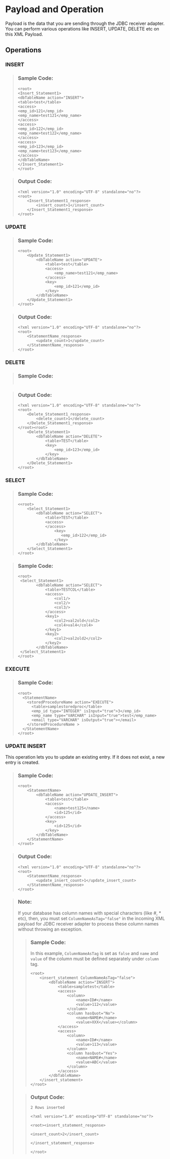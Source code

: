 <!-- loio71b20d4828da4df1a5c31b300cd88924 -->

# Payload and Operation

Payload is the data that you are sending through the JDBC receiver adapter. You can perform various operations like INSERT, UPDATE, DELETE etc on this XML Payload.



<a name="loio71b20d4828da4df1a5c31b300cd88924__section_zrq_wbz_4vb"/>

## Operations



### INSERT

> ### Sample Code:  
> ```
> <root>
> <Insert_Statement1>
> <dbTableName action="INSERT">
> <table>test</table>
> <access>
> <emp_id>121</emp_id>
> <emp_name>test121</emp_name>
> </access>
> <access>
> <emp_id>122</emp_id>
> <emp_name>test122</emp_name>
> </access>
> <access>
> <emp_id>123</emp_id>
> <emp_name>test123</emp_name>
> </access>
> </dbTableName>
> </Insert_Statement1>      
> </root>
> ```

> ### Output Code:  
> ```
> <?xml version="1.0" encoding="UTF-8" standalone="no"?>
> <root>
>     <Insert_Statement1_response>
>         <insert_count>1</insert_count>
>     </Insert_Statement1_response>
> </root>
> ```



### UPDATE

> ### Sample Code:  
> ```
> <root>
>     <Update_Statement1>
>         <dbTableName action="UPDATE">
>             <table>test</table>
>             <access>
>                 <emp_name>test121</emp_name>
>             </access>
>             <key>
>                 <emp_id>121</emp_id>
>             </key>
>         </dbTableName>
>     </Update_Statement1>
> </root>
> 
> ```

> ### Output Code:  
> ```
> <?xml version="1.0" encoding="UTF-8" standalone="no"?>
> <root>
>     <StatementName_response>
>         <update_count>1</update_count>
>     </StatementName_response>
> </root>
> 
> ```



### DELETE

> ### Sample Code:  
> ```
> 
> ```

> ### Output Code:  
> ```
> <?xml version="1.0" encoding="UTF-8" standalone="no"?>
> <root>
>     <Delete_Statement1_response>
>         <delete_count>1</delete_count>
>     </Delete_Statement1_response>
> </root><root>
>     <Delete_Statement1>
>         <dbTableName action="DELETE">
>             <table>TEST</table>
>             <key>
>                 <emp_id>123</emp_id>
>             </key>
>         </dbTableName>
>     </Delete_Statement1>
> </root>
> ```



### SELECT

> ### Sample Code:  
> ```
> <<root>
>     <Select_Statement1>
>         <dbTableName action="SELECT">
>             <table>TEST</table>
>             <access>
>             </access>
>                 <key>
>                    <emp_id>122</emp_id>
>                 </key>
>         </dbTableName>
>     </Select_Statement1>
> </root>
> ```

> ### Sample Code:  
> ```
> <root>
>  <Select_Statement1>
>         <dbTableName action="SELECT">
>             <table>TESTCOL</table>
>             <access>
>                 <col1/>
>                 <col2/>
>                 <col3/>
>             </access>
>             <key1>
>                 <col2>val2old</col2>
>                 <col4>val4</col4>
>             </key1>
>             <key2>
>                 <col2>val2old2</col2>
>             </key2>
>         </dbTableName>
>  </Select_Statement1>
> </root>
> ```



### EXECUTE

> ### Sample Code:  
> ```
> <root>
>   <StatementName>
>     <storedProcedureName action="EXECUTE">
>       <table>samplestoredproc</table>
>       <emp_id type="INTEGER" isInput="true">3</emp_id>
>       <emp_name type="VARCHAR" isInput="true">test</emp_name>
>       <email type="VARCHAR" isOutput="true"></email>
>     </storedProcedureName >
>   </StatementName>
> </root>
> ```



### UPDATE INSERT

This operation lets you to update an existing entry. If it does not exist, a new entry is created.

> ### Sample Code:  
> ```
> <root>
>     <StatementName>
>         <dbTableName action="UPDATE_INSERT">
>             <table>test</table>
>             <access>
>                 <name>test125</name>
>                 <id>125</id>
>             </access>
>             <key>
>                 <id>125</id>
>             </key>
>         </dbTableName>
>     </StatementName>
> </root>
> ```

> ### Output Code:  
> ```
> <?xml version="1.0" encoding="UTF-8" standalone="no"?>
> <root>
>     <StatementName_response>
>         <update_insert_count>1</update_insert_count>
>     </StatementName_response>
> </root>
> ```

> ### Note:  
> If your database has column names with special characters \(like \#, \* etc\), then, you must set `ColumnNameAsTag="false"` in the incoming XML payload for JDBC receiver adapter to process these column names without throwing an exception.
> 
> > ### Sample Code:  
> > In this example, `ColumnNameAsTag` is set as `false` and `name` and `value` of the column must be defined separately under `column` tag.
> > 
> > ```
> > <root>
> >     <insert_statement ColumnNameAsTag="false">
> >         <dbTableName action="INSERT">
> >             <table>sampletest</table>
> >             <access>
> >                 <column>
> >                     <name>ID#</name>
> >                     <value>112</value>
> >                 </column>
> >                 <column hasQuot="No">
> >                     <name>NAME#</name>
> >                     <value>XXX</value></column>
> >             </access>
> >             <access>
> >                 <column>
> >                     <name>ID#</name>
> >                     <value>113</value>
> >                 </column>
> >                 <column hasQuot="Yes">
> >                     <name>NAME#</name>
> >                     <value>ABC</value>
> >                 </column>
> >             </access>
> >         </dbTableName>
> >     </insert_statement>
> > </root>
> > ```
> 
> > ### Output Code:  
> > ```
> > 2 Rows inserted
> > 
> > <?xml version="1.0" encoding="UTF-8" standalone="no"?>
> > 
> > <root><insert_statement_response>
> > 
> > <insert_count>2</insert_count>
> > 
> > </insert_statement_response>
> > 
> > </root>
> > ```

